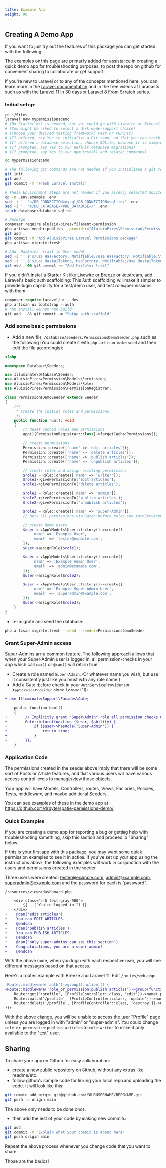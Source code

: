 ```yaml
---
title: Example App
weight: 90
---
```


## Creating A Demo App

If you want to just try out the features of this package you can get started with the following.

The examples on this page are primarily added for assistance in creating a quick demo app for troubleshooting purposes, to post the repo on github for convenient sharing to collaborate or get support.

If you're new to Laravel or to any of the concepts mentioned here, you can learn more in the [Laravel documentation](https://laravel.com/docs/) and in the free videos at Laracasts such as with the [Laravel 11 in 30 days](https://laracasts.com/series/30-days-to-learn-laravel-11) or [Laravel 8 From Scratch](https://laracasts.com/series/laravel-8-from-scratch/) series.

### Initial setup:

```sh
cd ~/Sites
laravel new mypermissionsdemo
# (No Starter Kit is needed, but you could go with Livewire or Breeze/Jetstream, with Laravel's Built-In-Auth; or use Bootstrap using laravel/ui described later, below)
# (You might be asked to select a dark-mode-support choice)
# (Choose your desired testing framework: Pest or PHPUnit)
# (If offered, say Yes to initialize a Git repo, so that you can track your code changes)
# (If offered a database selection, choose SQLite, because it is simplest for test scenarios)
# (If prompted, say Yes to run default database migrations)
# (If prompted, say Yes to run npm install and related commands)

cd mypermissionsdemo

# The following git commands are not needed if you Initialized a git repo while "laravel new" was running above:
git init
git add .
git commit -m "Fresh Laravel Install"

# These Environment steps are not needed if you already selected SQLite while "laravel new" was running above:
cp -n .env.example .env
sed -i '' 's/DB_CONNECTION=mysql/DB_CONNECTION=sqlite/' .env
sed -i '' 's/DB_DATABASE=/#DB_DATABASE=/' .env
touch database/database.sqlite

# Package
composer require aluisio-pires/filament-permission
php artisan vendor:publish --provider="AluisioPires\Permission\PermissionServiceProvider"
git add .
git commit -m "Add AluisioPires Laravel Permissions package"
php artisan migrate:fresh

# Add `HasRoles` trait to User model
sed -i '' $'s/use HasFactory, Notifiable;/use HasFactory, Notifiable;\\\n    use \\\\AluisioPires\\\\Permission\\\\Traits\\\\HasRoles;/' app/Models/User.php
sed -i '' $'s/use HasApiTokens, HasFactory, Notifiable;/use HasApiTokens, HasFactory, Notifiable;\\\n    use \\\\AluisioPires\\\\Permission\\\\Traits\\\\HasRoles;/' app/Models/User.php
git add . && git commit -m "Add HasRoles trait"
```

If you didn't install a Starter Kit like Livewire or Breeze or Jetstream, add Laravel's basic auth scaffolding:
This Auth scaffolding will make it simpler to provide login capability for a test/demo user, and test roles/permissions with them.
```php
composer require laravel/ui --dev
php artisan ui bootstrap --auth
# npm install && npm run build
git add . && git commit -m "Setup auth scaffold"
```

### Add some basic permissions
- Add a new file, `/database/seeders/PermissionsDemoSeeder.php` such as the following (You could create it with `php artisan make:seed` and then edit the file accordingly):

```php
<?php

namespace Database\Seeders;

use Illuminate\Database\Seeder;
use AluisioPires\Permission\Models\Permission;
use AluisioPires\Permission\Models\Role;
use AluisioPires\Permission\PermissionRegistrar;

class PermissionsDemoSeeder extends Seeder
{
    /**
     * Create the initial roles and permissions.
     */
    public function run(): void
    {
        // Reset cached roles and permissions
        app()[PermissionRegistrar::class]->forgetCachedPermissions();

        // create permissions
        Permission::create(['name' => 'edit articles']);
        Permission::create(['name' => 'delete articles']);
        Permission::create(['name' => 'publish articles']);
        Permission::create(['name' => 'unpublish articles']);

        // create roles and assign existing permissions
        $role1 = Role::create(['name' => 'writer']);
        $role1->givePermissionTo('edit articles');
        $role1->givePermissionTo('delete articles');

        $role2 = Role::create(['name' => 'admin']);
        $role2->givePermissionTo('publish articles');
        $role2->givePermissionTo('unpublish articles');

        $role3 = Role::create(['name' => 'Super-Admin']);
        // gets all permissions via Gate::before rule; see AuthServiceProvider

        // create demo users
        $user = \App\Models\User::factory()->create([
            'name' => 'Example User',
            'email' => 'tester@example.com',
        ]);
        $user->assignRole($role1);

        $user = \App\Models\User::factory()->create([
            'name' => 'Example Admin User',
            'email' => 'admin@example.com',
        ]);
        $user->assignRole($role2);

        $user = \App\Models\User::factory()->create([
            'name' => 'Example Super-Admin User',
            'email' => 'superadmin@example.com',
        ]);
        $user->assignRole($role3);
    }
}

```

- re-migrate and seed the database:

```sh
php artisan migrate:fresh --seed --seeder=PermissionsDemoSeeder
```

### Grant Super-Admin access
Super-Admins are a common feature. The following approach allows that when your Super-Admin user is logged in, all permission-checks in your app which call `can()` or `@can()` will return true.

- Create a role named `Super-Admin`. (Or whatever name you wish; but use it consistently just like you must with any role name.)
- Add a Gate::before check in your `AuthServiceProvider` (or `AppServiceProvider` since Laravel 11):

```diff
+ use Illuminate\Support\Facades\Gate;

    public function boot()
    {
+        // Implicitly grant "Super-Admin" role all permission checks using can()
+        Gate::before(function ($user, $ability) {
+            if ($user->hasRole('Super-Admin')) {
+                return true;
+            }
+        });
    }
```


### Application Code
The permissions created in the seeder above imply that there will be some sort of Posts or Article features, and that various users will have various access control levels to manage/view those objects.

Your app will have Models, Controllers, routes, Views, Factories, Policies, Tests, middleware, and maybe additional Seeders.

You can see examples of these in the demo app at https://github.com/drbyte/spatie-permissions-demo/


### Quick Examples
If you are creating a demo app for reporting a bug or getting help with troubleshooting something, skip this section and proceed to "Sharing" below.

If this is your first app with this package, you may want some quick permission examples to see it in action. If you've set up your app using the instructions above, the following examples will work in conjunction with the users and permissions created in the seeder.

Three users were created: tester@example.com, admin@example.com, superadmin@example.com and the password for each is "password".

`/resources/views/dashboard.php`
```diff
    <div class="p-6 text-gray-900">
        {{ __("You're logged in!") }}
    </div>
+    @can('edit articles')
+    You can EDIT ARTICLES.
+    @endcan
+    @can('publish articles')
+    You can PUBLISH ARTICLES.
+    @endcan
+    @can('only super-admins can see this section')
+    Congratulations, you are a super-admin!
+    @endcan
```
With the above code, when you login with each respective user, you will see different messages based on that access.

Here's a routes example with Breeze and Laravel 11. 
Edit `/routes/web.php`:
```diff
-Route::middleware('auth')->group(function () {
+Route::middleware('role_or_permission:publish articles')->group(function () {
    Route::get('/profile', [ProfileController::class, 'edit'])->name('profile.edit');
    Route::patch('/profile', [ProfileController::class, 'update'])->name('profile.update');
    Route::delete('/profile', [ProfileController::class, 'destroy'])->name('profile.destroy');
});
```
With the above change, you will be unable to access the user "Profile" page unless you are logged in with "admin" or "super-admin". You could change `role_or_permission:publish_articles` to `role:writer` to make it only available to the "test" user.

## Sharing
To share your app on Github for easy collaboration:

- create a new public repository on Github, without any extras like readme/etc.
- follow github's sample code for linking your local repo and uploading the code. It will look like this:

```sh
git remote add origin git@github.com:YOURUSERNAME/REPONAME.git
git push -u origin main
```
The above only needs to be done once. 

- then add the rest of your code by making new commits:

```sh
git add .
git commit -m "Explain what your commit is about here"
git push origin main
```
Repeat the above process whenever you change code that you want to share.

Those are the basics!
